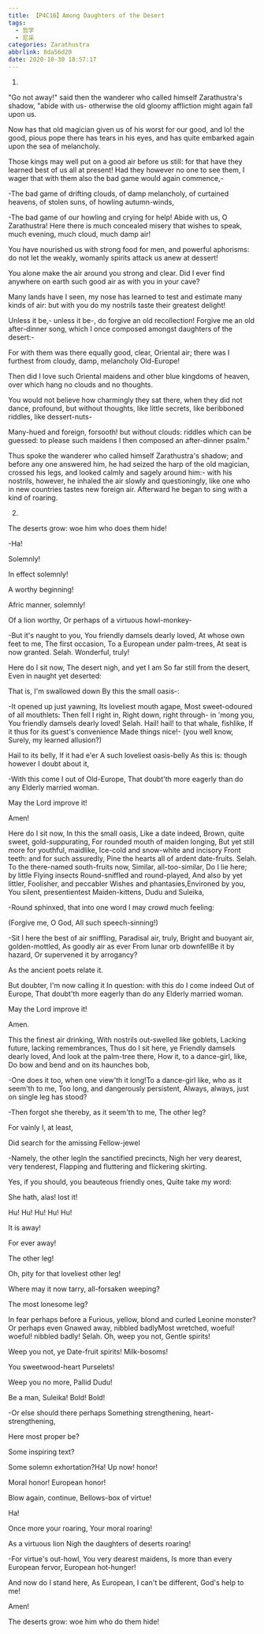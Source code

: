 ```yaml
---
title: 【P4C16】Among Daughters of the Desert
tags:
  - 哲学
  - 尼采
categories: Zarathustra
abbrlink: 8da56d20
date: 2020-10-30 18:57:17
---
```

1.

"Go not away!" said then the wanderer who called himself Zarathustra's shadow, "abide with us- otherwise the old gloomy affliction might again fall upon us.

Now has that old magician given us of his worst for our good, and lo! the good, pious pope there has tears in his eyes, and has quite embarked again upon the sea of melancholy.
<!-- more -->
Those kings may well put on a good air before us still: for that have they learned best of us all at present! Had they however no one to see them, I wager that with them also the bad game would again commence,-

-The bad game of drifting clouds, of damp melancholy, of curtained heavens, of stolen suns, of howling autumn-winds,

-The bad game of our howling and crying for help! Abide with us, O Zarathustra! Here there is much concealed misery that wishes to speak, much evening, much cloud, much damp air!

You have nourished us with strong food for men, and powerful aphorisms: do not let the weakly, womanly spirits attack us anew at dessert!

You alone make the air around you strong and clear. Did I ever find anywhere on earth such good air as with you in your cave?

Many lands have I seen, my nose has learned to test and estimate many kinds of air: but with you do my nostrils taste their greatest delight!

Unless it be,- unless it be-, do forgive an old recollection! Forgive me an old after-dinner song, which I once composed amongst daughters of the desert:-

For with them was there equally good, clear, Oriental air; there was I furthest from cloudy, damp, melancholy Old-Europe!

Then did I love such Oriental maidens and other blue kingdoms of heaven, over which hang no clouds and no thoughts.

You would not believe how charmingly they sat there, when they did not dance, profound, but without thoughts, like little secrets, like beribboned riddles, like dessert-nuts-

Many-hued and foreign, forsooth! but without clouds: riddles which can be guessed: to please such maidens I then composed an after-dinner psalm."

Thus spoke the wanderer who called himself Zarathustra's shadow; and before any one answered him, he had seized the harp of the old magician, crossed his legs, and looked calmly and sagely around him:- with his nostrils, however, he inhaled the air slowly and questioningly, like one who in new countries tastes new foreign air. Afterward he began to sing with a kind of roaring.

2.

The deserts grow: woe him who does them hide!

-Ha!

Solemnly!

In effect solemnly!

A worthy beginning!

Afric manner, solemnly!

Of a lion worthy, Or perhaps of a virtuous howl-monkey-

-But it's naught to you, You friendly damsels dearly loved, At whose own feet to me, The first occasion, To a European under palm-trees, At seat is now granted. Selah. Wonderful, truly!

Here do I sit now, The desert nigh, and yet I am So far still from the desert, Even in naught yet deserted:

That is, I'm swallowed down By this the small oasis-:

-It opened up just yawning, Its loveliest mouth agape, Most sweet-odoured of all mouthlets: Then fell I right in, Right down, right through- in 'mong you, You friendly damsels dearly loved! Selah. Hail! hail! to that whale, fishlike, If it thus for its guest's convenience Made things nice!- (you well know, Surely, my learned allusion?)

Hail to its belly, If it had e'er A such loveliest oasis-belly As this is: though however I doubt about it,

-With this come I out of Old-Europe, That doubt'th more eagerly than do any Elderly married woman.

May the Lord improve it!

Amen!

Here do I sit now, In this the small oasis, Like a date indeed, Brown, quite sweet, gold-suppurating, For rounded mouth of maiden longing, But yet still more for youthful, maidlike, Ice-cold and snow-white and incisory Front teeth: and for such assuredly, Pine the hearts all of ardent date-fruits. Selah. To the there-named south-fruits now, Similar, all-too-similar, Do I lie here; by little Flying insects Round-sniffled and round-played, And also by yet littler, Foolisher, and peccabler Wishes and phantasies,Environed by you, You silent, presentientest Maiden-kittens, Dudu and Suleika,

-Round sphinxed, that into one word I may crowd much feeling:

(Forgive me, O God, All such speech-sinning!)

-Sit I here the best of air sniffling, Paradisal air, truly, Bright and buoyant air, golden-mottled, As goodly air as ever From lunar orb downfellBe it by hazard, Or supervened it by arrogancy?

As the ancient poets relate it.

But doubter, I'm now calling it In question: with this do I come indeed Out of Europe, That doubt'th more eagerly than do any Elderly married woman.

May the Lord improve it!

Amen.

This the finest air drinking, With nostrils out-swelled like goblets, Lacking future, lacking remembrances, Thus do I sit here, ye Friendly damsels dearly loved, And look at the palm-tree there, How it, to a dance-girl, like, Do bow and bend and on its haunches bob,

-One does it too, when one view'th it long!To a dance-girl like, who as it seem'th to me, Too long, and dangerously persistent, Always, always, just on single leg has stood?

-Then forgot she thereby, as it seem'th to me, The other leg?

For vainly I, at least,

Did search for the amissing Fellow-jewel

-Namely, the other legIn the sanctified precincts, Nigh her very dearest, very tenderest, Flapping and fluttering and flickering skirting.

Yes, if you should, you beauteous friendly ones, Quite take my word:

She hath, alas! lost it!

Hu! Hu! Hu! Hu! Hu!

It is away!

For ever away!

The other leg!

Oh, pity for that loveliest other leg!

Where may it now tarry, all-forsaken weeping?

The most lonesome leg?

In fear perhaps before a Furious, yellow, blond and curled Leonine monster? Or perhaps even Gnawed away, nibbled badlyMost wretched, woeful! woeful! nibbled badly! Selah. Oh, weep you not, Gentle spirits!

Weep you not, ye Date-fruit spirits! Milk-bosoms!

You sweetwood-heart Purselets!

Weep you no more, Pallid Dudu!

Be a man, Suleika! Bold! Bold!

-Or else should there perhaps Something strengthening, heart-strengthening,

Here most proper be?

Some inspiring text?

Some solemn exhortation?Ha! Up now! honor!

Moral honor! European honor!

Blow again, continue, Bellows-box of virtue!

Ha!

Once more your roaring, Your moral roaring!

As a virtuous lion Nigh the daughters of deserts roaring!

-For virtue's out-howl, You very dearest maidens, Is more than every European fervor, European hot-hunger!

And now do I stand here, As European, I can't be different, God's help to me!

Amen!

The deserts grow: woe him who do them hide!
